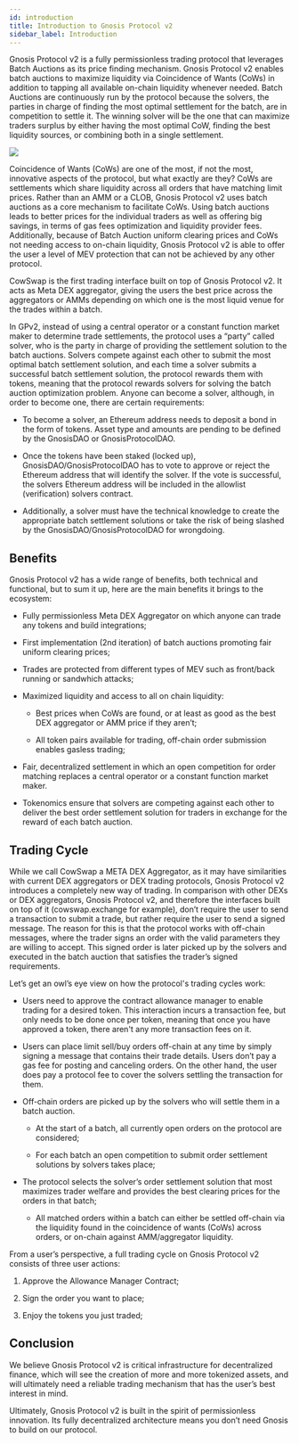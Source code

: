 ```yaml
---
id: introduction
title: Introduction to Gnosis Protocol v2
sidebar_label: Introduction
---
```


Gnosis Protocol v2 is a fully permissionless trading protocol that leverages Batch Auctions as its price finding mechanism. Gnosis Protocol v2 enables batch auctions to maximize liquidity via Coincidence of Wants (CoWs) in addition to tapping all available on-chain liquidity whenever needed. Batch Auctions are continuously run by the protocol because the solvers, the parties in charge of finding the most optimal settlement for the batch, are in competition to settle it. The winning solver will be the one that can maximize traders surplus by either having the most optimal CoW, finding the best liquidity sources, or combining both in a single settlement.

<img src="/protocol/docs/assets/GParchitecture.png">

Coincidence of Wants (CoWs) are one of the most, if not the most, innovative aspects of the protocol, but what exactly are they? CoWs are settlements which share liquidity across all orders that have matching limit prices. Rather than an AMM or a CLOB, Gnosis Protocol v2 uses batch auctions as a core mechanism to facilitate CoWs. Using batch auctions leads to better prices for the individual traders as well as offering big savings, in terms of gas fees optimization and liquidity provider fees. Additionally, because of Batch Auction uniform clearing prices and CoWs not needing access to on-chain liquidity, Gnosis Protocol v2 is able to offer the user a level of MEV protection that can not be achieved by any other protocol. 

CowSwap is the first trading interface built on top of Gnosis Protocol v2. It acts as Meta DEX aggregator, giving the users the best price across the aggregators or AMMs depending on which one is the most liquid venue for the trades within a batch. 

In GPv2, instead of using a central operator or a constant function market maker to determine trade settlements, the protocol uses a “party” called solver, who is the party in charge of providing the settlement solution to the batch auctions. Solvers compete against each other to submit the most optimal batch settlement solution, and each time a solver submits a successful batch settlement solution, the protocol rewards them with tokens, meaning that the protocol rewards solvers for solving the batch auction optimization problem. Anyone can become a solver, although, in order to become one, there are certain requirements:

-   To become a solver, an Ethereum address needs to deposit a bond in the form of tokens. Asset type and amounts are pending to be defined by the GnosisDAO or GnosisProtocolDAO.

-   Once the tokens have been staked (locked up), GnosisDAO/GnosisProtocolDAO has to vote to approve or reject the Ethereum address that will identify the solver. If the vote is successful, the solvers Ethereum address will be included in the allowlist (verification) solvers contract. 

-   Additionally, a solver must have the technical knowledge to create the appropriate batch settlement solutions or take the risk of being slashed by the GnosisDAO/GnosisProtocolDAO for wrongdoing.

Benefits
--------

Gnosis Protocol v2 has a wide range of benefits, both technical and functional, but to sum it up, here are the main benefits it brings to the ecosystem:

-   Fully permissionless Meta DEX Aggregator on which anyone can trade any tokens and build integrations;

-   First implementation (2nd iteration) of batch auctions promoting fair uniform clearing prices;

-   Trades are protected from different types of MEV such as front/back running or sandwhich attacks;

-   Maximized liquidity and access to all on chain liquidity:

    -   Best prices when CoWs are found, or at least as good as the best DEX aggregator or AMM price if they aren’t;

    -   All token pairs available for trading, off-chain order submission enables gasless trading;

-   Fair, decentralized settlement in which an open competition for order matching replaces a central operator or a constant function market maker.

-   Tokenomics ensure that solvers are competing against each other to deliver the best order settlement solution for traders in exchange for the reward of each batch auction.

Trading Cycle
-------------

While we call CowSwap a META DEX Aggregator, as it may have similarities with current DEX aggregators or DEX trading protocols, Gnosis Protocol v2 introduces a completely new way of trading. In comparison with other DEXs or DEX aggregators, Gnosis Protocol v2, and therefore the interfaces built on top of it (cowswap.exchange for example), don’t require the user to send a transaction to submit a trade, but rather require the user to send a signed message. The reason for this is that the protocol works with off-chain messages, where the trader signs an order with the valid parameters they are willing to accept. This signed order is later picked up by the solvers and executed in the batch auction that satisfies the trader’s signed requirements. 

Let’s get an owl’s eye view on how the protocol's trading cycles work:

-   Users need to approve the contract allowance manager to enable trading for a desired token. This interaction incurs a transaction fee, but only needs to be done once per token, meaning that once you have approved a token, there aren't any more transaction fees on it.

-   Users can place limit sell/buy orders off-chain at any time by simply signing a message that contains their trade details. Users don’t pay a gas fee for posting and canceling orders. On the other hand, the user does pay a protocol fee to cover the solvers settling the transaction for them.

-   Off-chain orders are picked up by the solvers who will settle them in a batch auction.

    -   At the start of a batch, all currently open orders on the protocol are considered;

    -   For each batch an open competition to submit order settlement solutions by solvers takes place;

-   The protocol selects the solver’s order settlement solution that most maximizes trader welfare and provides the best clearing prices for the orders in that batch;

    -   All matched orders within a batch can either be settled off-chain via the liquidity found in the coincidence of wants (CoWs) across orders, or on-chain against AMM/aggregator liquidity.

From a user’s perspective, a full trading cycle on Gnosis Protocol v2 consists of three user actions: 

1.  Approve the Allowance Manager Contract;

2.  Sign the order you want to place;

3.  Enjoy the tokens you just traded;

Conclusion
----------

We believe Gnosis Protocol v2 is critical infrastructure for decentralized finance, which will see the creation of more and more tokenized assets, and will ultimately need a reliable trading mechanism that has the user’s best interest in mind. 

Ultimately, Gnosis Protocol v2 is built in the spirit of permissionless innovation. Its fully decentralized architecture means you don’t need Gnosis to build on our protocol. 

